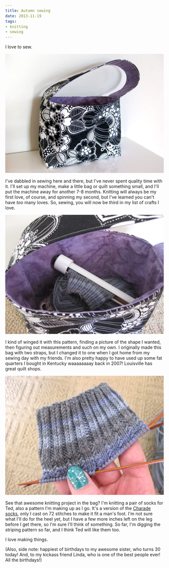 ```yaml
---
title: Autumn sewing
date: 2013-11-19
tags:
- knitting
- sewing
---
```

I love to sew.

![A black and purple bag I sewed.](./images/bag-outside.jpg "Bags are the best.")

I've dabbled in sewing here and there, but I've never spent quality time with it. I'll set up my machine, make a little bag or quilt something small, and I'll put the machine away for another 7-8 months. Knitting will always be my first love, of course, and spinning my second, but I've learned you can't have *too* many loves. So, sewing, you will now be third in my list of crafts I love.

![The inside of the black and purple bag I sewed.](./images/bag-inside.jpg "Inside sneak peek!")

I kind of winged it with this pattern, finding a picture of the shape I wanted, then figuring out measurements and such on my own. I originally made this bag with two straps, but I changed it to one when I got home from my sewing day with my friends. I'm also pretty happy to have used up some fat quarters I bought in Kentucky waaaaaaaay back in 2007! Louisville has great quilt shops.

![Blue handknit socks.](./images/socks-blue.jpg "Socks!")

See that awesome knitting project in the bag? I'm knitting a pair of socks for Ted, also a pattern I'm making up as I go. It's a version of the [Charade socks](https://www.ravelry.com/patterns/library/charade), only I cast on 72 stitches to make it fit a man's foot. I'm not sure what I'll do for the heel yet, but I have a few more inches left on the leg before I get there, so I'm sure I'll think of something. So far, I'm digging the striping pattern so far, and I think Ted will like them too.

I love making things.

(Also, side note: happiest of birthdays to my awesome sister, who turns 30 today! And, to my kickass friend Linda, who is one of the best people ever! All the birthdays!)
